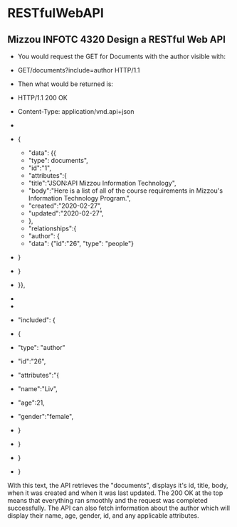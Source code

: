 # RESTfulWebAPI
## Mizzou INFOTC 4320 Design a RESTful Web API

* You would request the GET for Documents with the author visible with:
* GET/documents?include=author HTTP/1.1

* Then what would be returned is:
* HTTP/1.1 200 OK
* Content-Type: application/vnd.api+json
* 
* {
  * "data": {{
  * "type": documents",
  * "id":"1",
  * "attributes":{
  * "title":"JSON:API Mizzou Information Technology",
  * "body":"Here is a list of all of the course requirements in Mizzou's Information Technology Program.",
  * "created":"2020-02-27",
  * "updated":"2020-02-27",
  * },
  * "relationships":{
  * "author": {
  * "data": {"id":"26", "type": "people"}
 *  }
 *  }
 *  }},
*   
*   
* "included": {
* {
* "type": "author"
* "id":"26",
* "attributes":"{
* "name":"Liv",
* "age":21,
* "gender":"female",
* }
* }
* }
* }


With this text, the API retrieves the "documents", displays it's id, title, body, when it was created and when it was last updated. The 200 OK at the top means that everything ran smoothly and the request was completed successfully. The API can also fetch information about the author which will display their name, age, gender, id, and any applicable attributes. 
